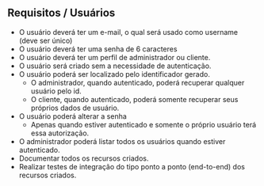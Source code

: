 ## Requisitos / Usuários
- O usuário deverá ter um e-mail, o qual será usado como username (deve ser único)
- O usuário deverá ter uma senha de 6 caracteres
- O usuário deverá ter um perfil de administrador ou cliente.
- O usuário será criado sem a necessidade de autenticação.
- O usuário poderá ser localizado pelo identificador gerado.
    - O administrador, quando autenticado, poderá recuperar qualquer usuário pelo id.
    - O cliente, quando autenticado, poderá somente recuperar seus próprios dados de usuário.
- O usuário poderá alterar a senha
    - Apenas quando estiver autenticado e somente o próprio usuário terá essa autorização.
- O administrador poderá listar todos os usuários quando estiver autenticado.
- Documentar todos os recursos criados.
- Realizar testes de integração do tipo ponto a ponto (end-to-end) dos recursos criados.